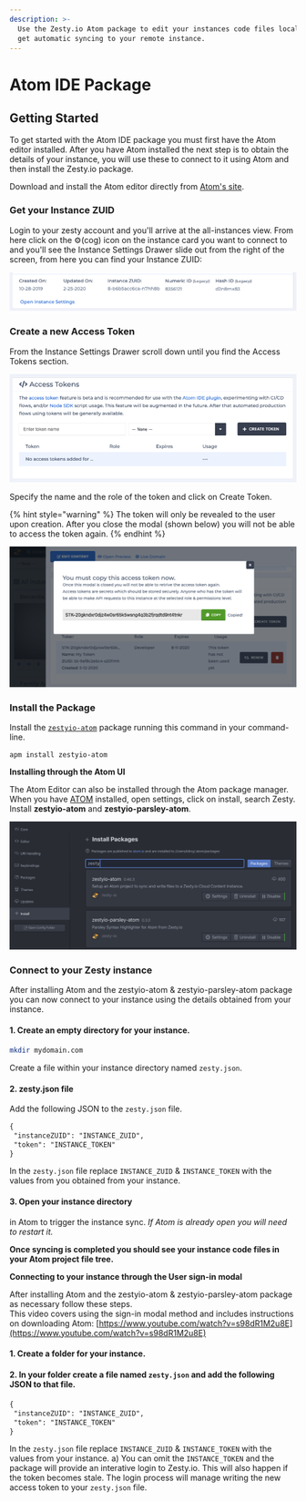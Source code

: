 ```yaml
---
description: >-
  Use the Zesty.io Atom package to edit your instances code files locally and
  get automatic syncing to your remote instance.
---
```


# Atom IDE Package

## Getting Started

To get started with the Atom IDE package you must first have the Atom editor installed. After you have Atom installed the next step is to obtain the details of your instance, you will use these to connect to it using Atom and then install the Zesty.io package.

Download and install the Atom editor directly from [Atom's site](https://atom.io/).

### Get your Instance ZUID

Login to your zesty account and you'll arrive at the all-instances view. From here click on the ⚙️\(cog\) icon on the instance card you want to connect to and you'll see the Instance Settings Drawer slide out from the right of the screen, from here you can find your Instance ZUID:

![Instance Details.](../.gitbook/assets/instance-details.png)

### Create a new Access Token

From the Instance Settings Drawer scroll down until you find the Access Tokens section.

![Instance Settings Drawer access tokens section.](../.gitbook/assets/access-tokens-ui.png)

Specify the name and the role of the token and click on Create Token.

{% hint style="warning" %}
The token will only be revealed to the user upon creation. After you close the modal \(shown below\) you will not be able to access the token again.
{% endhint %}

![Once a token is created it&apos;s shown to the user in a modal.](../.gitbook/assets/new-access-token.png)

### Install the Package

Install the [`zestyio-atom`](https://atom.io/packages/zestyio-atom) package running this command in your command-line.

```text
apm install zestyio-atom
```

**Installing through the Atom UI**

The Atom Editor can also be installed through the Atom package manager. When you have [ATOM](https://atom.io) installed, open settings, click on install, search Zesty. Install **zestyio-atom** and **zestyio-parsley-atom**.

![Snap shot of searching for Zesty Plugin in the ATOM Editor](../.gitbook/assets/image%20%283%29.png)

### Connect to your Zesty instance

After installing Atom and the zestyio-atom & zestyio-parsley-atom package you can now connect to your instance using the details obtained from your instance.

#### 1. Create an empty directory for your instance.

```bash
mkdir mydomain.com
```

Create a file within your instance directory named `zesty.json`.

#### 2. zesty.json file

Add the following JSON to the `zesty.json` file.

```text
{
 "instanceZUID": "INSTANCE_ZUID",
 "token": "INSTANCE_TOKEN"
}
```

In the `zesty.json` file replace `INSTANCE_ZUID` & `INSTANCE_TOKEN` with the values from you obtained from your instance.

#### 3. Open your instance directory

in Atom to trigger the instance sync. _If Atom is already open you will need to restart it._

**Once syncing is completed you should see your instance code files in your Atom project file tree.**

**Connecting to your instance through the User sign-in modal**

After installing Atom and the zestyio-atom & zestyio-parsley-atom package as necessary follow these steps.  
This video covers using the sign-in modal method and includes instructions on downloading Atom: [https://www.youtube.com/watch?v=s98dR1M2u8E](https://www.youtube.com/watch?v=s98dR1M2u8E)

#### 1. Create a folder for your instance.

#### 2. In your folder create a file named `zesty.json` and add the following JSON to that file.

```text
{
 "instanceZUID": "INSTANCE_ZUID",
 "token": "INSTANCE_TOKEN"
}
```

In the `zesty.json` file replace `INSTANCE_ZUID` & `INSTANCE_TOKEN` with the values from your instance. a\) You can omit the `INSTANCE_TOKEN` and the package will provide an interative login to Zesty.io. This will also happen if the token becomes stale. The login process will manage writing the new access token to your `zesty.json` file.

